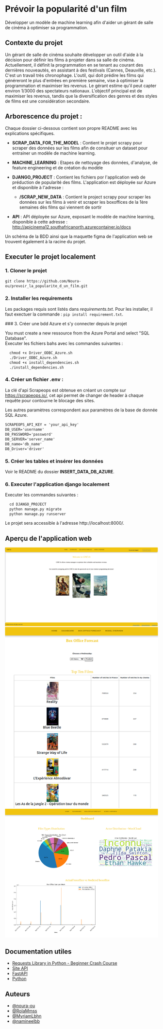 # Prévoir la popularité d'un film
Développer un modèle de machine learning afin d'aider un gérant de salle de cinéma à optimiser sa programmation.

## Contexte du projet
Un gérant de salle de cinéma souhaite développer un outil d'aide à la décision pour définir les films à projeter dans sa salle de cinéma.  Actuellement, il définit la programmation en se tenant au courant des dernières nouveautés, en assistant à des festivals (Cannes, Deauville, etc.). C'est un travail très chronophage. L'outil, qui doit prédire les films qui généreront le plus d'entrées en première semaine, vise à optimiser la programmation et maximiser les revenus. 
Le gérant estime qu'il peut capter environ 1/3000 des spectateurs nationaux. L'objectif principal est de maximiser les revenus, tandis que la diversification des genres et des styles de films est une considération secondaire.

## Arborescence du projet : 
Chaque dossier ci-dessous contient son propre README avec les explications spécifiques.

 - **SCRAP_DATA_FOR_THE_MODEL** : Contient le projet scrapy pour scraper des données sur les films afin de consituer un dataset pour entrainer un modèle de machine learning.

 - **MACHINE_LEARNING** : Etapes de nettoyage des données, d'analyse, de feature engineering et de création du modèle

 - **DJANGO_PROJECT** : Contient les fichiers por l'application web de préduction de popularité des films.  L'application est déployée sur Azure et disponible à l'adresse :
    - **/SCRAP_NEW_DATA** : Contient le project scrapy pour scraper les données sur les films à venir et scraper les boxoffices de la 1ère semaines dès films qui viennent de sortir

- **API** : API déployée sur Azure, exposant le modèle de machine learning, disponible à cette adresse : http://apicinema12.southafricanorth.azurecontainer.io/docs

Un schéma de la BDD ainsi que la maquette figma de l'application web se trouvent également à la racine du projet.

## Executer le projet localement
### 1. Cloner le projet
```
git clone https://github.com/Noura-ou/prevoir_la_popularite_d_un_film.git
```


### 2. Installer les requirements
Les packages requis sont listés dans *requirements.txt*. Pour les installer, il faut exectuer la commande : `pip install requirement.txt`.

### 3. Créer une bdd Azure et s'y connecter depuis le projet 

You must create a new ressource from the Azure Portal and select "SQL Database".  
Executer les fichiers bahs avec les commandes suivantes : 
```
  chmod +x Driver_ODBC_Azure.sh  
  ./Driver_ODBC_Azure.sh  
  chmod +x install_dependencies.sh  
  ./install_dependencies.sh  
```

### 4. Créer un fichier **.env** :   
La clé d'api Scrapeops est obtenue en créant un compte sur https://scrapeops.io/, cet api permet de changer de header à chaque requête pour contourne le blocage des sites.

Les autres paramètres correspondent aux paramètres de la base de donnée SQL Azure.
```
SCRAPEOPS_API_KEY = 'your_api_key'  
DB_USER='username'
DB_PASSWORD='password'
DB_SERVER='server_name'
DB_name='db_name'
DB_Driver='driver'
```

### 5. Créer les tables et insérer les données
Voir le README du dossier **INSERT_DATA_DB_AZURE**.

### 6. Executer l'application django localement

Executer les commandes suivantes :
```
  cd DJANGO_PROJECT
  python manage.py migrate  
  python manage.py runserver  
```
Le projet sera accessible à l'adresse http://localhost:8000/.

## Aperçu de l'application web 

![Home page](Screenshots_web_app/homepage.png "Home page")
![Boxoffice Forecast](Screenshots_web_app/boxoffice_forecast.png "Boxoffice Forecast")
![Dashboard](Screenshots_web_app/dashboard.png "Dashboard")


## Documentation utiles

- [Requests Library in Python - Beginner Crash Course](https://www.youtube.com/watch?v=Xi1F2ZMAZ7Q)
- [Site API](https://openweathermap.org/api/hourly-forecast#name5)
- [FastAPI](https://fastapi.tiangolo.com/) 
- [Python](https://docs.python.org/3/)


## Auteurs

- [@noura-ou](https://github.com/Noura-ou)
- [@RolaMmss](https://github.com/RolaMmss)
- [@MyriamLbhn](https://github.com/MyriamLbhn)
- [@namineelbb ](https://github.com/amineelbb)


